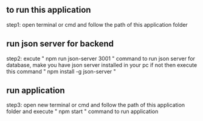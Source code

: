 
## to run this application
 step1: open terminal or cmd and follow the path of this application folder

## run json server for backend 
 step2: excute " npm run json-server 3001 " command to run json server for database,
        make you have json server installed in your pc if not then execute this command " npm install -g json-server  "

## run application
step3: open new terminal or cmd and follow the path of this application folder and
        execute  " npm start " command to run application

